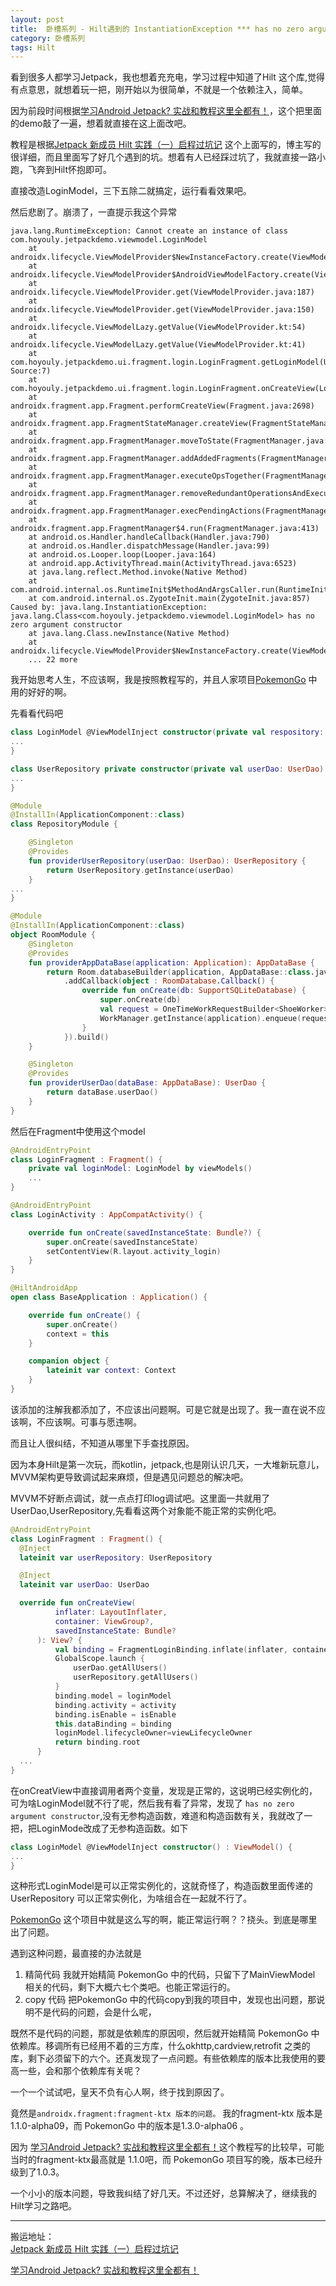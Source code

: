 ```yaml
---
layout: post
title:  卧槽系列 - Hilt遇到的 InstantiationException *** has no zero argument constructor
category: 卧槽系列
tags: Hilt  
---
```

<!-- * content -->
<!-- {:toc} -->
看到很多人都学习Jetpack，我也想着充充电，学习过程中知道了Hilt 这个库,觉得有点意思，就想着玩一把，刚开始以为很简单，不就是一个依赖注入，简单。

因为前段时间根据[学习Android Jetpack? 实战和教程这里全都有！](https://www.jianshu.com/p/f32c8939338d)，这个把里面的demo敲了一遍，想着就直接在这上面改吧。

教程是根据[Jetpack 新成员 Hilt 实践（一）启程过坑记](https://juejin.im/post/6844904198803292173?utm_source=gold_browser_extension#heading-14)
这个上面写的，博主写的很详细，而且里面写了好几个遇到的坑。想着有人已经踩过坑了，我就直接一路小跑，飞奔到Hilt怀抱即可。

直接改造LoginModel，三下五除二就搞定，运行看看效果吧。

然后悲剧了。崩溃了，一直提示我这个异常
```
java.lang.RuntimeException: Cannot create an instance of class com.hoyouly.jetpackdemo.viewmodel.LoginModel
	at androidx.lifecycle.ViewModelProvider$NewInstanceFactory.create(ViewModelProvider.java:221)
	at androidx.lifecycle.ViewModelProvider$AndroidViewModelFactory.create(ViewModelProvider.java:278)
	at androidx.lifecycle.ViewModelProvider.get(ViewModelProvider.java:187)
	at androidx.lifecycle.ViewModelProvider.get(ViewModelProvider.java:150)
	at androidx.lifecycle.ViewModelLazy.getValue(ViewModelProvider.kt:54)
	at androidx.lifecycle.ViewModelLazy.getValue(ViewModelProvider.kt:41)
	at com.hoyouly.jetpackdemo.ui.fragment.login.LoginFragment.getLoginModel(Unknown Source:7)
	at com.hoyouly.jetpackdemo.ui.fragment.login.LoginFragment.onCreateView(LoginFragment.kt:41)
	at androidx.fragment.app.Fragment.performCreateView(Fragment.java:2698)
	at androidx.fragment.app.FragmentStateManager.createView(FragmentStateManager.java:310)
	at androidx.fragment.app.FragmentManager.moveToState(FragmentManager.java:1185)
	at androidx.fragment.app.FragmentManager.addAddedFragments(FragmentManager.java:2222)
	at androidx.fragment.app.FragmentManager.executeOpsTogether(FragmentManager.java:1995)
	at androidx.fragment.app.FragmentManager.removeRedundantOperationsAndExecute(FragmentManager.java:1951)
	at androidx.fragment.app.FragmentManager.execPendingActions(FragmentManager.java:1847)
	at androidx.fragment.app.FragmentManager$4.run(FragmentManager.java:413)
	at android.os.Handler.handleCallback(Handler.java:790)
	at android.os.Handler.dispatchMessage(Handler.java:99)
	at android.os.Looper.loop(Looper.java:164)
	at android.app.ActivityThread.main(ActivityThread.java:6523)
	at java.lang.reflect.Method.invoke(Native Method)
	at com.android.internal.os.RuntimeInit$MethodAndArgsCaller.run(RuntimeInit.java:438)
	at com.android.internal.os.ZygoteInit.main(ZygoteInit.java:857)
Caused by: java.lang.InstantiationException: java.lang.Class<com.hoyouly.jetpackdemo.viewmodel.LoginModel> has no zero argument constructor
	at java.lang.Class.newInstance(Native Method)
	at androidx.lifecycle.ViewModelProvider$NewInstanceFactory.create(ViewModelProvider.java:219)
	... 22 more
```
我开始思考人生，不应该啊，我是按照教程写的，并且人家项目[PokemonGo](https://github.com/hi-dhl/PokemonGo) 中用的好好的啊。

先看看代码吧
```kotlin
class LoginModel @ViewModelInject constructor(private val respository: UserRepository) : ViewModel() {
...
}

class UserRepository private constructor(private val userDao: UserDao) {
...
}

@Module
@InstallIn(ApplicationComponent::class)
class RepositoryModule {

    @Singleton
    @Provides
    fun providerUserRepository(userDao: UserDao): UserRepository {
        return UserRepository.getInstance(userDao)
    }
...
}  

@Module
@InstallIn(ApplicationComponent::class)
object RoomModule {
    @Singleton
    @Provides
    fun providerAppDataBase(application: Application): AppDataBase {
        return Room.databaseBuilder(application, AppDataBase::class.java, "jetpackdemo.db")
            .addCallback(object : RoomDatabase.Callback() {
                override fun onCreate(db: SupportSQLiteDatabase) {
                    super.onCreate(db)
                    val request = OneTimeWorkRequestBuilder<ShoeWorker>().build()
                    WorkManager.getInstance(application).enqueue(request)
                }
            }).build()
    }

    @Singleton
    @Provides
    fun providerUserDao(dataBase: AppDataBase): UserDao {
        return dataBase.userDao()
    }
}  

```
然后在Fragment中使用这个model

```kotlin
@AndroidEntryPoint
class LoginFragment : Fragment() {
    private val loginModel: LoginModel by viewModels()
    ...
}

@AndroidEntryPoint
class LoginActivity : AppCompatActivity() {

    override fun onCreate(savedInstanceState: Bundle?) {
        super.onCreate(savedInstanceState)
        setContentView(R.layout.activity_login)
    }
}

@HiltAndroidApp
open class BaseApplication : Application() {

    override fun onCreate() {
        super.onCreate()
        context = this
    }

    companion object {
        lateinit var context: Context
    }
}
```
该添加的注解我都添加了，不应该出问题啊。可是它就是出现了。我一直在说不应该啊，不应该啊。可事与愿违啊。

而且让人很纠结，不知道从哪里下手查找原因。

因为本身Hilt是第一次玩，而kotlin，jetpack,也是刚认识几天，一大堆新玩意儿，MVVM架构更导致调试起来麻烦，但是遇见问题总的解决吧。

MVVM不好断点调试，就一点点打印log调试吧。这里面一共就用了UserDao,UserRepository,先看看这两个对象能不能正常的实例化吧。
```kotlin
@AndroidEntryPoint
class LoginFragment : Fragment() {
  @Inject
  lateinit var userRepository: UserRepository

  @Inject
  lateinit var userDao: UserDao

  override fun onCreateView(
          inflater: LayoutInflater,
          container: ViewGroup?,
          savedInstanceState: Bundle?
      ): View? {
          val binding = FragmentLoginBinding.inflate(inflater, container, false)
          GlobalScope.launch {
              userDao.getAllUsers()
              userRepository.getAllUsers()
          }
          binding.model = loginModel
          binding.activity = activity
          binding.isEnable = isEnable
          this.dataBinding = binding
          loginModel.lifecycleOwner=viewLifecycleOwner
          return binding.root
      }
  ...
}

```
在onCreatView中直接调用者两个变量，发现是正常的，这说明已经实例化的，可为啥LoginModel就不行了呢，然后我有看了异常，发现了 `has no zero argument constructor`,没有无参构造函数，难道和构造函数有关，我就改了一把，把LoginMode改成了无参构造函数。如下
```kotlin
class LoginModel @ViewModelInject constructor() : ViewModel() {
...
}
```
这种形式LoginModel是可以正常实例化的，这就奇怪了，构造函数里面传递的 UserRepository 可以正常实例化，为啥组合在一起就不行了。

[PokemonGo](https://github.com/hi-dhl/PokemonGo) 这个项目中就是这么写的啊，能正常运行啊？？挠头。到底是哪里出了问题。

遇到这种问题，最直接的办法就是
1. 精简代码
我就开始精简 PokemonGo 中的代码，只留下了MainViewModel 相关的代码，剩下大概六七个类吧。也能正常运行的。
2. copy 代码
把PokemonGo 中的代码copy到我的项目中，发现也出问题，那说明不是代码的问题，会是什么呢，

既然不是代码的问题，那就是依赖库的原因呗，然后就开始精简  PokemonGo 中依赖库。移调所有已经用不着的三方库，什么okhttp,cardview,retrofit 之类的库，剩下必须留下的六个。还真发现了一点问题。有些依赖库的版本比我使用的要高一些，会和那个依赖库有关呢？

一个一个试试吧，皇天不负有心人啊，终于找到原因了。

竟然是`androidx.fragment:fragment-ktx 版本的问题。`
我的fragment-ktx 版本是1.1.0-alpha09，而 PokemonGo 中的版本是1.3.0-alpha06 。

因为 [学习Android Jetpack? 实战和教程这里全都有！](https://www.jianshu.com/p/f32c8939338d)这个教程写的比较早，可能当时的fragment-ktx最高就是 1.1.0吧，而 PokemonGo 项目写的晚，版本已经升级到了1.0.3。

一个小小的版本问题，导致我纠结了好几天。不过还好，总算解决了，继续我的Hilt学习之路吧。






---
搬运地址：    
[Jetpack 新成员 Hilt 实践（一）启程过坑记](https://juejin.im/post/6844904198803292173?utm_source=gold_browser_extension#heading-14)

[学习Android Jetpack? 实战和教程这里全都有！](https://www.jianshu.com/p/f32c8939338d)
